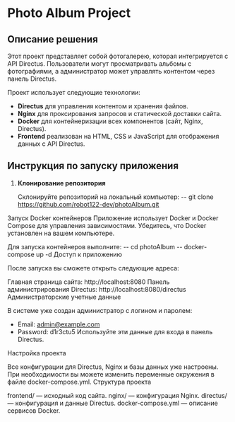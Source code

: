 # Photo Album Project

## Описание решения

Этот проект представляет собой фотогалерею, которая интегрируется с API Directus. Пользователи могут просматривать альбомы с фотографиями, а администратор может управлять контентом через панель Directus. 

Проект использует следующие технологии:
- **Directus** для управления контентом и хранения файлов.
- **Nginx** для проксирования запросов и статической доставки сайта.
- **Docker** для контейнеризации всех компонентов (сайт, Nginx, Directus).
- **Frontend** реализован на HTML, CSS и JavaScript для отображения данных с API Directus.

## Инструкция по запуску приложения

1. **Клонирование репозитория**
   
   Склонируйте репозиторий на локальный компьютер:
   -- git clone https://github.com/robot122-dev/photoAlbum.git
   
Запуск Docker контейнеров
Приложение использует Docker и Docker Compose для управления зависимостями. Убедитесь, что Docker установлен на вашем компьютере.

Для запуска контейнеров выполните:
-- cd photoAlbum
-- docker-compose up -d
Доступ к приложению

После запуска вы сможете открыть следующие адреса:

Главная страница сайта: http://localhost:8080
Панель администрирования Directus: http://localhost:8080/directus
Администраторские учетные данные

В системе уже создан администратор с логином и паролем:

- Email: admin@example.com
- Password: d1r3ctu5
Используйте эти данные для входа в панель Directus.

Настройка проекта

Все конфигурации для Directus, Nginx и базы данных уже настроены. При необходимости вы можете изменить переменные окружения в файле docker-compose.yml.
Структура проекта

frontend/ — исходный код сайта.
nginx/ — конфигурация Nginx.
directus/ — конфигурация и данные Directus.
docker-compose.yml — описание сервисов Docker.



